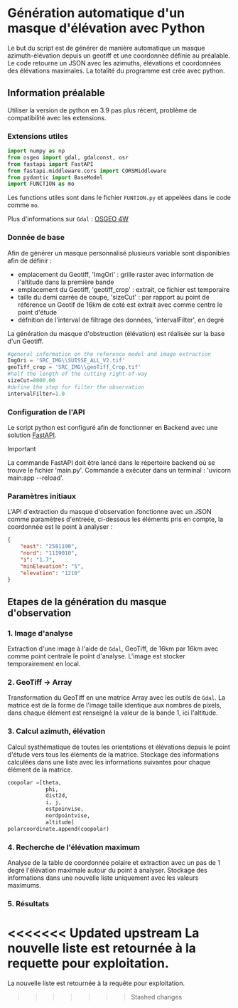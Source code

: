 # Génération automatique d'un masque d'élévation avec Python
Le but du script est de générer de manière automatique un masque azimuth-élévation depuis un geotiff et une coordonnée définie au préalable.
Le code retourne un JSON avec les azimuths, élévations et coordonnées des élévations maximales.
La totalité du programme est crée avec python.

## Information préalable
Utiliser la version de python en 3.9 pas plus récent, problème de compatibilité avec les extensions.
### Extensions utiles
```python
import numpy as np
from osgeo import gdal, gdalconst, osr
from fastapi import FastAPI
from fastapi.middleware.cors import CORSMiddleware
from pydantic import BaseModel
import FUNCTION as mo
```
Les functions utiles sont dans le fichier `FUNTION.py` et appelées dans le code comme `mo`.

Plus d'informations sur `Gdal` : [OSGEO 4W](https://trac.osgeo.org/osgeo4w/)


### Donnée de base
Afin de générer un masque personnalisé plusieurs variable sont disponibles afin de définir :
- emplacement du Geotiff, 'ImgOri' : grille raster avec information de l'altitude dans la première bande
- emplacement du Geotiff, 'geotiff_crop'  : extrait, ce fichier est temporaire
- taille du demi carrée de coupe, 'sizeCut' : par rapport au point de référence un Geotif de 16km de coté est extrait avec comme centre le point d'étude
- défnition de l'interval de filtrage des données, 'intervalFilter', en degré


La génération du masque d'obstruction (élévation) est réalisée sur la base d'un Geotiff.
```python
#general information on the reference model and image extraction
ImgOri = 'SRC_IMG\\SUISSE_ALL_V2.tif'
geoTiff_crop = 'SRC_IMG\\geoTiff_Crop.tif'
#half the length of the cutting right-of-way
sizeCut=8000.00
#define the step for filter the observation
intervalFilter=1.0
```

### Configuration de l'API
Le script python est configuré afin de fonctionner en Backend avec une solution [FastAPI](https://fastapi.tiangolo.com/).

>[!IMPORTANT]
>La commande FastAPI doit être lancé dans le répertoire backend où se trouve le fichier 'main.py'.
>Commande à exécuter dans un terminal : 'uvicorn main:app --reload'.

### Paramètres initiaux

L'API d'extraction du masque d'observation fonctionne avec un JSON comme paramètres d'entreée, ci-dessous les éléments pris en compte, la coordonnée est le point à analyser :
```json
{
    "east": "2581190",
    "nord": "1119010",
    "i": "1.7",
    "minElevation": "5",
    "elevation": "1210"
}
```
## Etapes de la génération du masque d'observation
### 1. Image d'analyse
Extraction d'une image à l'aide de `Gdal`, GeoTiff, de 16km par 16km avec comme point centrale le point d'analyse. L'image est stocker temporairement en local.
### 2. GeoTiff -> Array
Transformation du GeoTiff en une matrice Array avec les outils de `Gdal`. La matrice est de la forme de l'image taille identique aux nombres de pixels, dans chaque élément est renseigné la valeur de la bande 1, ici l'altitude.
### 3. Calcul azimuth, élévation
Calcul systhématique de toutes les orientations et élévations depuis le point d'étude vers tous les éléments de la matrice. 
Stockage des informations calculées dans une liste avec les informations suivantes pour chaque élément de la matrice.
```python
coopolar =[theta, 
            phi, 
            dist2d,
            i, j,
            estpoinvise,
            nordpointvise,
            altitude]
polarcoordinate.append(coopolar)
```
### 4. Recherche de l'élévation maximum
Analyse de la table de coordonnée polaire et extraction avec un pas de 1 degré l'élévation maximale autour du point à analyser.
Stockage des informations dans une nouvelle liste uniquement avec les valeurs maximums.
### 5. Résultats
<<<<<<< Updated upstream
La nouvelle liste est retournée à la requette pour exploitation.
=======
La nouvelle liste est retournée à la requête pour exploitation.
>>>>>>> Stashed changes
